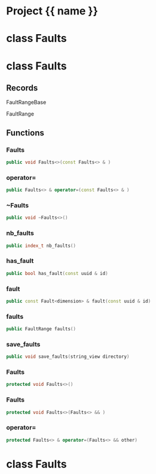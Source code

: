 <script setup>
import {useRoute} from 'vitepress'
const {path} = useRoute()
const tokens = path.split('/')
const words = tokens[2].split('-');
for (let i = 0; i < words.length; i++) {
    words[i] = words[i].charAt(0).toUpperCase() + words[i].slice(1);
    words[i] = words[i].replace('geode', 'Geode')
}
const name = words.join('-');
</script>
# Project {{ name }}

# class Faults


# class Faults


## Records

FaultRangeBase

FaultRange



## Functions

### Faults

```cpp
public void Faults<>(const Faults<> & )
```


### operator=

```cpp
public Faults<> & operator=(const Faults<> & )
```


### ~Faults

```cpp
public void ~Faults<>()
```


### nb_faults

```cpp
public index_t nb_faults()
```


### has_fault

```cpp
public bool has_fault(const uuid & id)
```


### fault

```cpp
public const Fault<dimension> & fault(const uuid & id)
```


### faults

```cpp
public FaultRange faults()
```


### save_faults

```cpp
public void save_faults(string_view directory)
```


### Faults

```cpp
protected void Faults<>()
```


### Faults

```cpp
protected void Faults<>(Faults<> && )
```


### operator=

```cpp
protected Faults<> & operator=(Faults<> && other)
```




# class Faults


